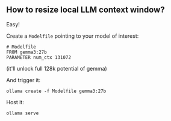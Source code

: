 ## How to resize local LLM context window?

Easy!

Create a `Modelfile` pointing to your model of interest:
```
# Modelfile
FROM gemma3:27b
PARAMETER num_ctx 131072
```
(it'll unlock full 128k potential of gemma)


And trigger it:

`ollama create -f Modelfile gemma3:27b`

Host it:

`ollama serve`